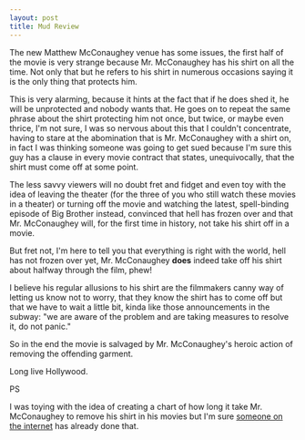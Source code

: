 ```yaml
---
layout: post
title: Mud Review
---
```


The new Matthew McConaughey venue has some issues, the first half of the movie is very strange because Mr. McConaughey has his shirt on all the time. Not only that but he refers to his shirt in numerous occasions saying it is the only thing that protects him.

This is very alarming, because it hints at the fact that if he does shed it, he will be unprotected and nobody wants that. He goes on to repeat the same phrase about the shirt protecting him not once, but twice, or maybe even thrice, I'm not sure, I was so nervous about this that I couldn't concentrate, having to stare at the abomination that is Mr. McConaughey with a shirt on, in fact I was thinking someone was going to get sued because I'm sure this guy has a clause in every movie contract that states, unequivocally, that the shirt must come off at some point.

The less savvy viewers will no doubt fret and fidget and even toy with the idea of leaving the theater (for the three of you who still watch these movies in a theater) or turning off the movie and watching the latest, spell-binding episode of Big Brother instead, convinced that hell has frozen over and that Mr. McConaughey will, for the first time in history, not take his shirt off in a movie.

But fret not, I'm here to tell you that everything is right with the world, hell has not frozen over yet, Mr. McConaughey **does** indeed take off his shirt about halfway through the film, phew!

I believe his regular allusions to his shirt are the filmmakers canny way of letting us know not to worry, that they know the shirt has to come off but that we have to wait a little bit, kinda like those announcements in the subway: "we are aware of the problem and are taking measures to resolve it, do not panic."

So in the end the movie is salvaged by Mr. McConaughey's heroic action of removing the offending garment.

Long live Hollywood.

PS

I was toying with the idea of creating a chart of how long it take Mr. McConaughey to remove his shirt in his movies but I'm sure [someone on the internet](http://movieline.com/galleries/a-comprehensive-history-of-shirtless-matthew-mcconaughey/) has already done that.
